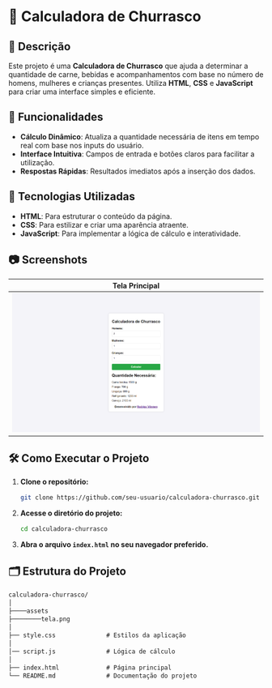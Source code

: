 # 🍖 Calculadora de Churrasco

## 📝 Descrição

Este projeto é uma **Calculadora de Churrasco** que ajuda a determinar a quantidade de carne, bebidas e acompanhamentos com base no número de homens, mulheres e crianças presentes. Utiliza **HTML**, **CSS** e **JavaScript** para criar uma interface simples e eficiente.

## 🎯 Funcionalidades

- **Cálculo Dinâmico**: Atualiza a quantidade necessária de itens em tempo real com base nos inputs do usuário.
- **Interface Intuitiva**: Campos de entrada e botões claros para facilitar a utilização.
- **Respostas Rápidas**: Resultados imediatos após a inserção dos dados.

## 🚀 Tecnologias Utilizadas

- **HTML**: Para estruturar o conteúdo da página.
- **CSS**: Para estilizar e criar uma aparência atraente.
- **JavaScript**: Para implementar a lógica de cálculo e interatividade.

## 📷 Screenshots

| Tela Principal |
|:--------------:|
| ![Calculadora de Churrasco](/assets/tela.png) |

## 🛠️ Como Executar o Projeto

1. **Clone o repositório:**

    ```bash
    git clone https://github.com/seu-usuario/calculadora-churrasco.git
    ```

2. **Acesse o diretório do projeto:**

    ```bash
    cd calculadora-churrasco
    ```

3. **Abra o arquivo `index.html` no seu navegador preferido.**

## 🗂️ Estrutura do Projeto

```plaintext
calculadora-churrasco/
│
├────assets
├────────tela.png
│
├── style.css              # Estilos da aplicação
│
│── script.js              # Lógica de cálculo
│
├── index.html             # Página principal
└── README.md              # Documentação do projeto
